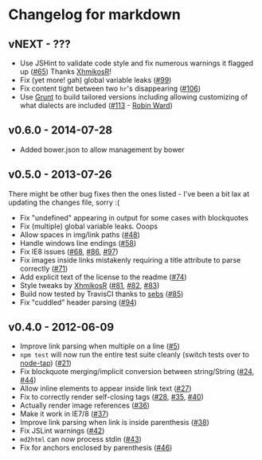 # Changelog for markdown

## vNEXT - ???

- Use JSHint to validate code style and fix numerous warnings it flagged up
  ([#65]) Thanks [XhmikosR](https://github.com/XhmikosR)!
- Fix (yet more! gah) global variable leaks ([#99])
- Fix content tight between two `hr`'s disappearing ([#106])
- Use [Grunt](http://gruntjs.com/) to build tailored versions including allowing
  customizing of what dialects are included ([#113] - [Robin Ward](https://github.com/eviltrout))

## v0.6.0 - 2014-07-28

- Added bower.json to allow management by bower

## v0.5.0 - 2013-07-26

There might be other bug fixes then the ones listed - I've been a bit lax at
updating the changes file, sorry :(

- Fix "undefined" appearing in output for some cases with blockquotes
- Fix (multiple) global variable leaks. Ooops
- Allow spaces in img/link paths ([#48])
- Handle windows line endings ([#58])
- Fix IE8 issues ([#68], [#86], [#97])
- Fix images inside links mistakenly requiring a title attribute to parse
  correctly ([#71])
- Add explicit text of the license to the readme ([#74])
- Style tweaks by [XhmikosR](https://github.com/XhmikosR) ([#81], [#82], [#83])
- Build now tested by TravisCI thanks to [sebs](https://github.com/sebs) ([#85])
- Fix "cuddled" header parsing ([#94])


## v0.4.0 - 2012-06-09

- Improve link parsing when multiple on a line ([#5])
- `npm test` will now run the entire test suite cleanly
  (switch tests over to [node-tap](https://github.com/isaacs/node-tap)) ([#21])
- Fix blockquote merging/implicit conversion between string/String ([#24], [#44])
- Allow inline elements to appear inside link text ([#27])
- Fix to correctly render self-closing tags ([#28], [#35], [#40])
- Actually render image references ([#36])
- Make it work in IE7/8 ([#37])
- Improve link parsing when link is inside parenthesis ([#38])
- Fix JSLint warnings ([#42])
- `md2html` can now process stdin ([#43])
- Fix for anchors enclosed by parenthesis ([#46])



[#5]: https://github.com/evilstreak/markdown-js/issues/5
[#21]: https://github.com/evilstreak/markdown-js/issues/21
[#24]: https://github.com/evilstreak/markdown-js/issues/24
[#27]: https://github.com/evilstreak/markdown-js/issues/27
[#28]: https://github.com/evilstreak/markdown-js/issues/28
[#35]: https://github.com/evilstreak/markdown-js/issues/35
[#36]: https://github.com/evilstreak/markdown-js/issues/36
[#37]: https://github.com/evilstreak/markdown-js/issues/37
[#38]: https://github.com/evilstreak/markdown-js/issues/38
[#40]: https://github.com/evilstreak/markdown-js/issues/40
[#42]: https://github.com/evilstreak/markdown-js/issues/42
[#43]: https://github.com/evilstreak/markdown-js/issues/43
[#44]: https://github.com/evilstreak/markdown-js/issues/44
[#46]: https://github.com/evilstreak/markdown-js/issues/46
[#48]: https://github.com/evilstreak/markdown-js/issues/48
[#58]: https://github.com/evilstreak/markdown-js/issues/58
[#65]: https://github.com/evilstreak/markdown-js/issues/65
[#65]: https://github.com/evilstreak/markdown-js/issues/65
[#68]: https://github.com/evilstreak/markdown-js/issues/68
[#71]: https://github.com/evilstreak/markdown-js/issues/71
[#74]: https://github.com/evilstreak/markdown-js/issues/74
[#81]: https://github.com/evilstreak/markdown-js/issues/81
[#82]: https://github.com/evilstreak/markdown-js/issues/82
[#83]: https://github.com/evilstreak/markdown-js/issues/83
[#85]: https://github.com/evilstreak/markdown-js/issues/85
[#86]: https://github.com/evilstreak/markdown-js/issues/86
[#94]: https://github.com/evilstreak/markdown-js/issues/94
[#97]: https://github.com/evilstreak/markdown-js/issues/97
[#99]: https://github.com/evilstreak/markdown-js/issues/99
[#106]: https://github.com/evilstreak/markdown-js/issues/106
[#113]: https://github.com/evilstreak/markdown-js/issues/113
